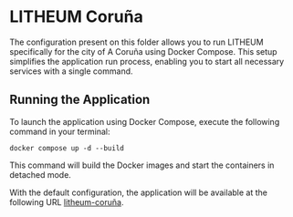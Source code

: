 # LITHEUM Coruña

The configuration present on this folder allows you to run LITHEUM specifically for the city of A Coruña using Docker Compose. This setup simplifies the application run process, enabling you to start all necessary services with a single command.


## Running the Application
To launch the application using Docker Compose, execute the following command in your terminal:
```
docker compose up -d --build
```
This command will build the Docker images and start the containers in detached mode.

With the default configuration, the application will be available at the following URL [litheum-coruña](http://localhost:1234/coruna/demo).